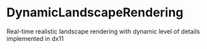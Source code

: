 # DynamicLandscapeRendering
Real-time realistic landscape rendering with dynamic level of details implemented in dx11

